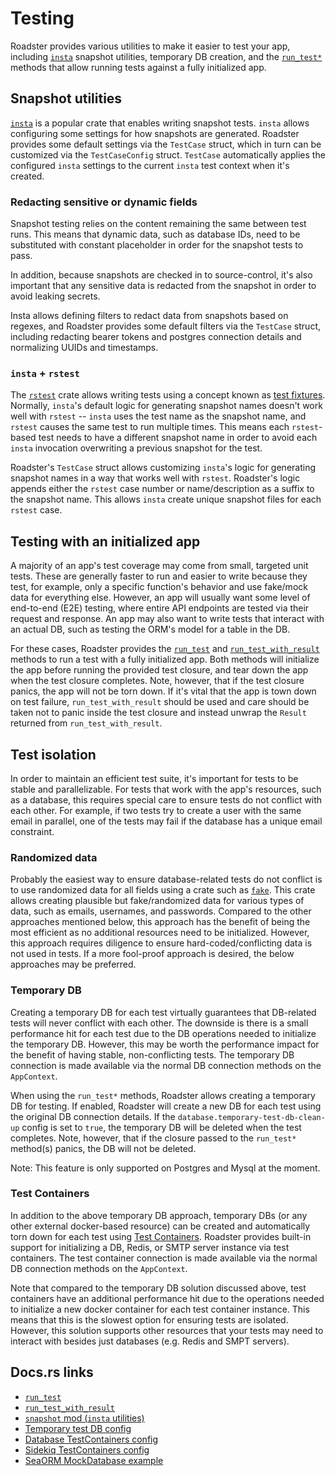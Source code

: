 # Testing

<!-- Todo: add docs.rs links -->
<!-- Todo: add examples -->

Roadster provides various utilities to make it easier to test your app, including [`insta`](https://docs.rs/insta)
snapshot utilities, temporary DB creation, and the [
`run_test*`](https://docs.rs/roadster/0.7.0-beta/roadster/app/fn.run_test.html) methods that allow running tests against
a fully initialized app.

## Snapshot utilities

[`insta`](https://docs.rs/insta) is a popular crate that enables writing snapshot tests. `insta` allows configuring some
settings for how snapshots are generated. Roadster provides some default settings via the `TestCase` struct, which
in turn can be customized via the `TestCaseConfig` struct. `TestCase` automatically applies the configured `insta`
settings to the current `insta` test context when it's created.

### Redacting sensitive or dynamic fields

Snapshot testing relies on the content remaining the same between test runs. This means that dynamic data, such as
database IDs, need to be substituted with constant placeholder in order for the snapshot tests to pass.

In addition, because snapshots are checked in to source-control, it's also important that any sensitive data is redacted
from the snapshot in order to avoid leaking secrets.

Insta allows defining filters to redact data from snapshots based on regexes, and Roadster provides some default filters
via the `TestCase` struct, including redacting bearer tokens and postgres connection details and normalizing UUIDs and
timestamps.

### `insta` + `rstest`

The [`rstest`](https://docs.rs/rstest) crate allows writing tests using a concept known
as [test fixtures](https://en.wikipedia.org/wiki/Test_fixture#Software). Normally, `insta`'s default logic for
generating snapshot names doesn't work well with `rstest` -- `insta` uses the test name as the snapshot name, and
`rstest` causes the same test to run multiple times. This means each `rstest`-based test needs to have a different
snapshot name in order to avoid each `insta` invocation overwriting a previous snapshot for the test.

<!-- Todo: confirm this works with normal `cargo test` and not just `cargo nextest` -->

Roadster's `TestCase` struct allows customizing `insta`'s logic for generating snapshot names in a way that works well
with `rstest`. Roadster's logic appends either the `rstest` case number or name/description as a suffix to the snapshot
name. This allows `insta` create unique snapshot files for each `rstest` case.

## Testing with an initialized app

A majority of an app's test coverage may come from small, targeted unit tests. These are generally faster to run and
easier to write because they test, for example, only a specific function's behavior and use fake/mock data for
everything else. However, an app will usually want some level of end-to-end (E2E) testing, where entire API endpoints
are tested via their request and response. An app may also want to write tests that interact with an actual DB, such
as testing the ORM's model for a table in the DB.

For these cases, Roadster provides the [`run_test`](https://docs.rs/roadster/0.7.0-beta/roadster/app/fn.run_test.html)
and [`run_test_with_result`](https://docs.rs/roadster/0.7.0-beta/roadster/app/fn.run_test_with_result.html) methods
to run a test with a fully initialized app. Both methods will initialize the app before running the provided test
closure, and tear down the app when the test closure completes. Note, however, that if the test closure panics, the
app will not be torn down. If it's vital that the app is town down on test failure, `run_test_with_result` should be
used and care should be taken not to panic inside the test closure and instead unwrap the `Result` returned from
`run_test_with_result`.

## Test isolation

In order to maintain an efficient test suite, it's important for tests to be stable and parallelizable. For tests that
work with the app's resources, such as a database, this requires special care to ensure tests do not conflict with each
other. For example, if two tests try to create a user with the same email in parallel, one of the tests may fail if the
database has a unique email constraint.

### Randomized data

Probably the easiest way to ensure database-related tests do not conflict is to use randomized data for all fields using
a crate such as [`fake`](https://docs.rs/fake). This crate allows creating plausible but fake/randomized data for
various types of data, such as emails, usernames, and passwords. Compared to the other approaches mentioned below, this
approach has the benefit of being the most efficient as no additional resources need to be initialized. However, this
approach requires diligence to ensure hard-coded/conflicting data is not used in tests. If a more fool-proof approach is
desired, the below approaches may be preferred.

### Temporary DB

Creating a temporary DB for each test virtually guarantees that DB-related tests will never conflict with each other.
The downside is there is a small performance hit for each test due to the DB operations needed to initialize the
temporary DB. However, this may be worth the performance impact for the benefit of having stable, non-conflicting tests.
The temporary DB connection is made available via the normal DB connection methods on the `AppContext`.

When using the `run_test*` methods, Roadster allows creating a temporary DB for testing. If enabled, Roadster will
create a new DB for each test using the original DB connection details. If the `database.temporary-test-db-clean-up`
config is set to `true`, the temporary DB will be deleted when the test completes. Note, however, that if the closure
passed to the `run_test*` method(s) panics, the DB will not be deleted.

Note: This feature is only supported on Postgres and Mysql at the moment.

### Test Containers

In addition to the above temporary DB approach, temporary DBs (or any other external docker-based resource) can be
created and automatically torn down for each test using [Test Containers](https://testcontainers.com/). Roadster
provides built-in support for initializing a DB, Redis, or SMTP server instance via test containers. The test container
connection is made available via the normal DB connection methods on the `AppContext`.

Note that compared to the temporary DB solution discussed above, test containers have an additional performance hit due
to the operations needed to initialize a new docker container for each test container instance. This means that this is
the slowest option for ensuring tests are isolated. However, this solution supports other resources that your tests
may need to interact with besides just databases (e.g. Redis and SMPT servers).

## Docs.rs links

- [`run_test`](https://docs.rs/roadster/0.7.0-beta/roadster/app/fn.run_test.html)
- [`run_test_with_result`](https://docs.rs/roadster/0.7.0-beta/roadster/app/fn.run_test_with_result.html)
- [`snapshot` mod (`insta` utilities)](https://docs.rs/roadster/latest/roadster/testing/snapshot/index.html)
- [Temporary test DB config](https://docs.rs/roadster/0.7.0-beta/roadster/config/database/struct.Database.html#structfield.temporary_test_db)
- [Database TestContainers config](https://docs.rs/roadster/latest/roadster/config/database/struct.Database.html#structfield.test_container)
- [Sidekiq TestContainers config](https://docs.rs/roadster/latest/roadster/config/service/worker/sidekiq/struct.Redis.html#structfield.test_container)
- [SeaORM MockDatabase example](https://github.com/roadster-rs/roadster/blob/df7cd821021a63766eb4e902e6025efaabe95177/examples/full/src/model/user.rs#L36-L42)
